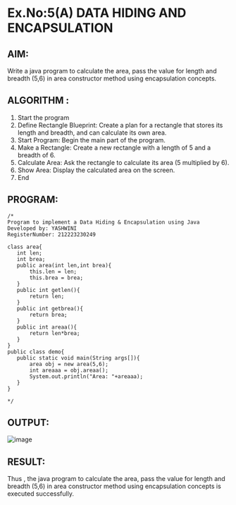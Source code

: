 # Ex.No:5(A)  DATA HIDING AND ENCAPSULATION
## AIM:
Write a java program to calculate the area, pass the value for length and breadth (5,6) in area constructor method using encapsulation concepts.

## ALGORITHM :
1.  Start the program
2.	Define Rectangle Blueprint: Create a plan for a rectangle that stores its length and breadth, and can calculate its own area.
3.	Start Program: Begin the main part of the program.
4.	Make a Rectangle: Create a new rectangle with a length of 5 and a breadth of 6.
5.	Calculate Area: Ask the rectangle to calculate its area (5 multiplied by 6).
6.	Show Area: Display the calculated area on the screen.
7.	End


## PROGRAM:
 ```
/*
Program to implement a Data Hiding & Encapsulation using Java
Developed by: YASHWINI
RegisterNumber: 212223230249

class area{
    int len;
    int brea;
    public area(int len,int brea){
        this.len = len;
        this.brea = brea;
    }
    public int getlen(){
        return len;
    }
    public int getbrea(){
        return brea;
    }
    public int areaa(){
        return len*brea;
    }
}
public class demo{
    public static void main(String args[]){
        area obj = new area(5,6);
        int areaaa = obj.areaa();
        System.out.println("Area: "+areaaa);
    }
}

*/
```

## OUTPUT:
![image](https://github.com/user-attachments/assets/8ea618b0-5624-429b-9a00-0a68b88511d0)



## RESULT:
Thus , the  java program to calculate the area, pass the value for length and breadth (5,6) in area constructor method using encapsulation concepts is executed successfully.
